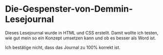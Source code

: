 # Die-Gespenster-von-Demmin-Lesejournal

Dieses Lesejournal wurde in HTML und CSS erstellt. Damit wollte ich testen, wie gut mein so ein Konzept umsetzen kann und ob es besser als Word ist.

Ich bestätige nicht, dass das Journal zu 100% korrekt ist.
